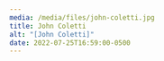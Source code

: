 ```yaml
---
media: /media/files/john-coletti.jpg
title: John Coletti
alt: "[John Coletti]"
date: 2022-07-25T16:59:00-0500
---
```

